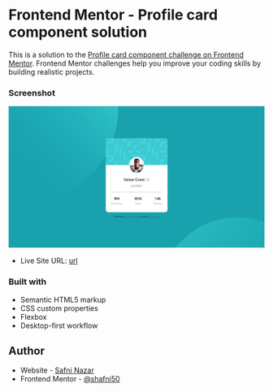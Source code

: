 # Frontend Mentor - Profile card component solution

This is a solution to the [Profile card component challenge on Frontend Mentor](https://www.frontendmentor.io/challenges/profile-card-component-cfArpWshJ). Frontend Mentor challenges help you improve your coding skills by building realistic projects. 


### Screenshot

![](./images/screenshot.png)

- Live Site URL: [url](https://shafni50.github.io/profilecardcomponent/)

### Built with

- Semantic HTML5 markup
- CSS custom properties
- Flexbox
- Desktop-first workflow

## Author

- Website - [Safni Nazar](https://linktr.ee/shafni50)
- Frontend Mentor - [@shafni50](https://www.frontendmentor.io/profile/shafni50)
